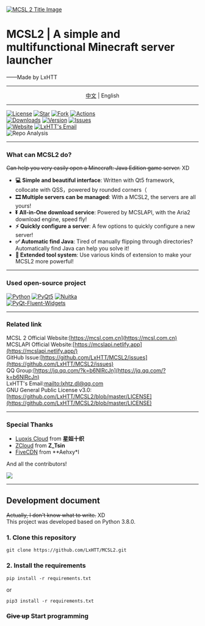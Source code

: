 [![MCSL 2 Title Image](https://s3.bmp.ovh/imgs/2023/03/21/5afb21934bd980ab.png)](https://mcsl.com.cn)

# MCSL2 | A simple and multifunctional Minecraft server launcher

<right>
——Made by LxHTT
</right>

___

<center>
<a href="https://github.com/LxHTT/MCSL2" target="_blank">中文</a>  |  English
</center>

___
[![](https://img.shields.io/github/license/LxHTT/MCSL2?style=for-the-badge "License")](https://github.com/LxHTT/MCSL2/blob/master/LICENSE)
[![](https://img.shields.io/github/stars/LxHTT/MCSL2?style=for-the-badge "Star")](https://github.com/LxHTT/MCSL2/stargazers)
[![](https://img.shields.io/github/forks/LxHTT/MCSL2?style=for-the-badge "Fork")](https://github.com/LxHTT/MCSL2/forks)
[![](https://img.shields.io/github/actions/workflow/status/LxHTT/MCSL2/build.yml?label=Build&style=for-the-badge "Actions")](https://github.com/LxHTT/MCSL2/actions)  
[![](https://img.shields.io/github/downloads/LxHTT/MCSL2/total?style=for-the-badge "Downloads")](https://github.com/LxHTT/MCSL2/releases)
[![](https://img.shields.io/github/v/tag/LxHTT/MCSL2?label=ver&style=for-the-badge "Version")](https://github.com/LxHTT/MCSL2/releases/latest)
[![](https://img.shields.io/github/issues/LxHTT/MCSL2?style=for-the-badge "Issues")](https://github.com/LxHTT/MCSL2/issues)  
[![](https://img.shields.io/badge/offical-website-gray.svg?style=for-the-badge "Website")](https://mcsl.netlify.app)
[![LxHTT's Email](https://img.shields.io/badge/%20EMAIL-lxhtz.dl%40qq.com-%2357728B?style=for-the-badge)](mailto:lxhtz.dl@qq.com)  
![](https://repobeats.axiom.co/api/embed/869c25f269efec38ff69088fca0dc7aba2de63bf.svg "Repo Analysis")
___
### What can MCSL2 do? 
~~Can help you very easily open a Minecraft: Java Edition game server.~~ XD

 - **💻 Simple and beautiful interface**: Written with Qt5 framework, collocate with QSS，powered by rounded corners（
 - **🎞️ Multiple servers can be managed**: With a MCSL2, the servers are all yours!
 - **⏬ All-in-One download service**: Powered by MCSLAPI, with the Aria2 download engine, speed fly!
 - **⚡ Quickly configure a server**: A few options to quickly configure a new server!
 - **✅ Automatic find Java**: Tired of manually flipping through directories? Automatically find Java can help you solve it!
 - **🔧 Extended tool system**: Use various kinds of extension to make your MCSL2 more powerful!
___
### Used open-source project
[![](https://img.shields.io/badge/python-3.8.0-blue.svg?style=for-the-badge "Python")](https://python.org)
[![](https://img.shields.io/badge/pyqt5-latest-brightgreen.svg?style=for-the-badge "PyQt5")](https://pypi.org/project/PyQt5/)
[![](https://img.shields.io/badge/nuitka-latest-red.svg?style=for-the-badge "Nuitka")](https://nuitka.net)  
[![](https://img.shields.io/badge/qfluentwidgets-latest-green.svg?style=for-the-badge "PyQt-Fluent-Widgets")](https://www.github.com/zhiyiYo/PyQt-Fluent-Widgets)  
___
### Related link
MCSL 2 Official Website:[https://mcsl.com.cn](https://mcsl.com.cn)  
MCSLAPI Official Website:[https://mcslapi.netlify.app](https://mcslapi.netlify.app/)  
GitHub Issue:[https://github.com/LxHTT/MCSL2/issues](https://github.com/LxHTT/MCSL2/issues)  
QQ Group:[https://jq.qq.com/?k=b6NlRcJn](https://jq.qq.com/?k=b6NlRcJn)  
LxHTT's Email:[mailto:lxhtz.dl@qq.com](mailto:lxhtz.dl@qq.com)  
GNU General Public License v3.0:[https://github.com/LxHTT/MCSL2/blob/master/LICENSE](https://github.com/LxHTT/MCSL2/blob/master/LICENSE)
___
### Special Thanks

- [Luoxis Cloud](https://www.df100.ltd) from **星姮十织**
- [ZCloud](https://ztsin.cn/) from **Z_Tsin**
- [FiveCDN](https://cdn.5-5.site) from **Aehxy*I

And all the contributors!  

<a href="https://github.com/LxHTT/MCSL2/graphs/contributors"><img src="https://contrib.rocks/image?repo=LxHTT/MCSL2&anon=1&max=100000000"></a>

___
## Development document
~~Actually, I don't know what to write.~~ XD  
This project was developed based on Python 3.8.0.
### 1. Clone this repository
```commandline
git clone https://github.com/LxHTT/MCSL2.git
```
### 2. Install the requirements
```commandline
pip install -r requirements.txt
```
or  
```commandline
pip3 install -r requirements.txt
```
### ~~Give up~~ **Start programming**

